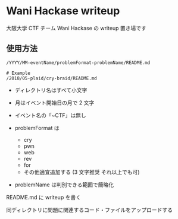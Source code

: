 # Wani Hackase writeup

大阪大学 CTF チーム Wani Hackase の writeup 置き場です

## 使用方法

```
/YYYY/MM-eventName/problemFormat-problemName/README.md

# Example
/2018/05-plaid/cry-braid/README.md
```

- ディレクトリ名はすべて小文字

- 月はイベント開始日の月で 2 文字

- イベント名の「~CTF」は無し

- problemFormat は

  - cry
  - pwn
  - web
  - rev
  - for
  - その他適宜追加する (3 文字推奨 それ以上でも可)

- problemName は判別できる範囲で簡略化

README.md に writeup を書く

同ディレクトリに問題に関連するコード・ファイルをアップロードする
